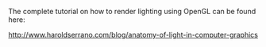 The complete tutorial on how to render lighting using OpenGL can be found here:

http://www.haroldserrano.com/blog/anatomy-of-light-in-computer-graphics
